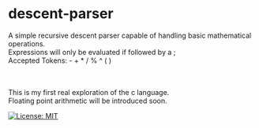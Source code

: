 # descent-parser

A simple recursive descent parser capable of handling basic mathematical operations.<br>
Expressions will only be evaluated if followed by a ; <br>
Accepted Tokens: - + * / % ^ ( ) 


<br><br>This is my first real exploration of the c language.<br>Floating point arithmetic will be introduced soon. 


[![License: MIT](https://img.shields.io/badge/License-MIT-yellow.svg)](https://opensource.org/licenses/MIT)
